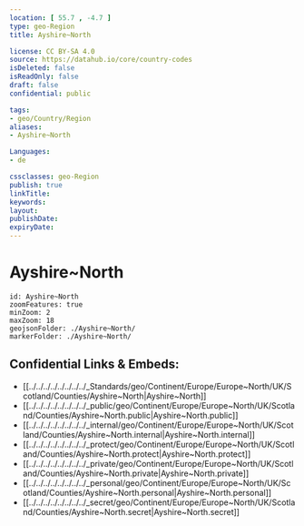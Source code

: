 ```yaml
---
location: [ 55.7 , -4.7 ] 
type: geo-Region
title: Ayshire~North

license: CC BY-SA 4.0
source: https://datahub.io/core/country-codes
isDeleted: false
isReadOnly: false
draft: false
confidential: public

tags:
- geo/Country/Region
aliases:
- Ayshire~North

Languages:
- de

cssclasses: geo-Region
publish: true
linkTitle: 
keywords: 
layout: 
publishDate: 
expiryDate: 
---
```


# Ayshire~North

```leaflet
id: Ayshire~North
zoomFeatures: true 
minZoom: 2 
maxZoom: 18
geojsonFolder: ./Ayshire~North/
markerFolder: ./Ayshire~North/
```


## Confidential Links & Embeds: 
- [[../../../../../../../../_Standards/geo/Continent/Europe/Europe~North/UK/Scotland/Counties/Ayshire~North|Ayshire~North]] 
- [[../../../../../../../../_public/geo/Continent/Europe/Europe~North/UK/Scotland/Counties/Ayshire~North.public|Ayshire~North.public]] 
- [[../../../../../../../../_internal/geo/Continent/Europe/Europe~North/UK/Scotland/Counties/Ayshire~North.internal|Ayshire~North.internal]] 
- [[../../../../../../../../_protect/geo/Continent/Europe/Europe~North/UK/Scotland/Counties/Ayshire~North.protect|Ayshire~North.protect]] 
- [[../../../../../../../../_private/geo/Continent/Europe/Europe~North/UK/Scotland/Counties/Ayshire~North.private|Ayshire~North.private]] 
- [[../../../../../../../../_personal/geo/Continent/Europe/Europe~North/UK/Scotland/Counties/Ayshire~North.personal|Ayshire~North.personal]] 
- [[../../../../../../../../_secret/geo/Continent/Europe/Europe~North/UK/Scotland/Counties/Ayshire~North.secret|Ayshire~North.secret]] 

